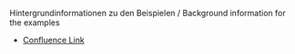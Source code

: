Hintergrundinformationen zu den Beispielen / Background information for the examples
- [Confluence Link](https://mio.kbv.de/pages/viewpage.action?pageId=108593165)

